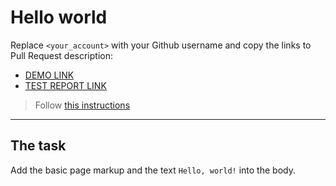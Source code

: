 # Hello world
Replace `<your_account>` with your Github username and copy the links to Pull Request description:
- [DEMO LINK](https://andrii-kurash.github.io/layout_hello-world/)
- [TEST REPORT LINK](https://andrii-kurash.github.io/layout_hello-world/report/html_report/)

> Follow [this instructions](https://mate-academy.github.io/layout_task-guideline/#how-to-solve-the-layout-tasks-on-github)
___

## The task 
Add the basic page markup and the text `Hello, world!` into the body.
